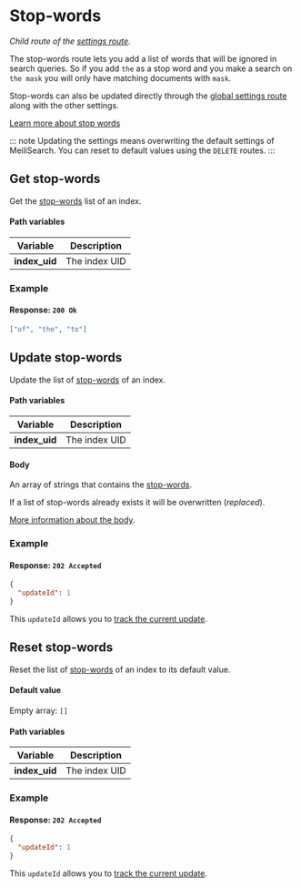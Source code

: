 # Stop-words

_Child route of the [settings route](/reference/api/settings.md)._

The stop-words route lets you add a list of words that will be ignored in search queries. So if you add `the` as a stop word and you make a search on `the mask` you will only have matching documents with `mask`.

Stop-words can also be updated directly through the [global settings route](/reference/api/settings.md#update-settings) along with the other settings.

[Learn more about stop words](/reference/features/stop_words.md)

::: note
Updating the settings means overwriting the default settings of MeiliSearch. You can reset to default values using the `DELETE` routes.
:::

## Get stop-words

<RouteHighlighter method="GET" route="/indexes/:index_uid/settings/stop-words" />

Get the [stop-words](/reference/features/stop_words.md) list of an index.

#### Path variables

| Variable      | Description   |
| ------------- | ------------- |
| **index_uid** | The index UID |

### Example

<CodeSamples id="get_stop_words_1" />

#### Response: `200 Ok`

```json
["of", "the", "to"]
```

## Update stop-words

<RouteHighlighter method="POST" route="/indexes/:index_uid/settings/stop-words" />

Update the list of [stop-words](/reference/features/stop_words.md) of an index.

#### Path variables

| Variable      | Description   |
| ------------- | ------------- |
| **index_uid** | The index UID |

#### Body

An array of strings that contains the [stop-words](/reference/features/stop_words.md).

If a list of stop-words already exists it will be overwritten (_replaced_).

[More information about the body](/reference/features/settings.md#stop-words).

### Example

<CodeSamples id="update_stop_words_1" />

#### Response: `202 Accepted`

```json
{
  "updateId": 1
}
```

This `updateId` allows you to [track the current update](/reference/api/updates.md).

## Reset stop-words

<RouteHighlighter method="DELETE" route="/indexes/:index_uid/settings/stop-words" />

Reset the list of [stop-words](/reference/features/stop_words.md) of an index to its default value.

#### Default value

Empty array: `[]`

#### Path variables

| Variable      | Description   |
| ------------- | ------------- |
| **index_uid** | The index UID |

### Example

<CodeSamples id="reset_stop_words_1" />

#### Response: `202 Accepted`

```json
{
  "updateId": 1
}
```

This `updateId` allows you to [track the current update](/reference/api/updates.md).
